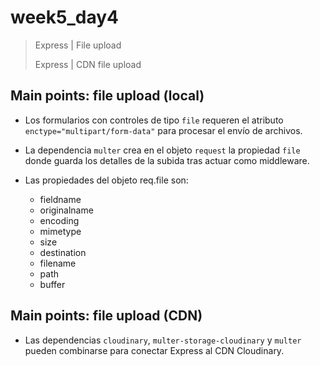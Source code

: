 # week5_day4

> Express | File upload
>
> Express | CDN file upload



## Main points: file upload (local)

- Los formularios con controles de tipo `file` requeren el atributo `enctype="multipart/form-data"` para procesar el envío de archivos.

- La dependencia `multer` crea en el objeto `request` la propiedad `file` donde guarda los detalles de la subida tras actuar como middleware.

- Las propiedades del objeto req.file son:

  * fieldname
  * originalname
  * encoding
  * mimetype
  * size
  * destination
  * filename
  * path
  * buffer


## Main points: file upload (CDN)

- Las dependencias `cloudinary`, `multer-storage-cloudinary` y `multer` pueden combinarse para conectar Express al CDN Cloudinary.
